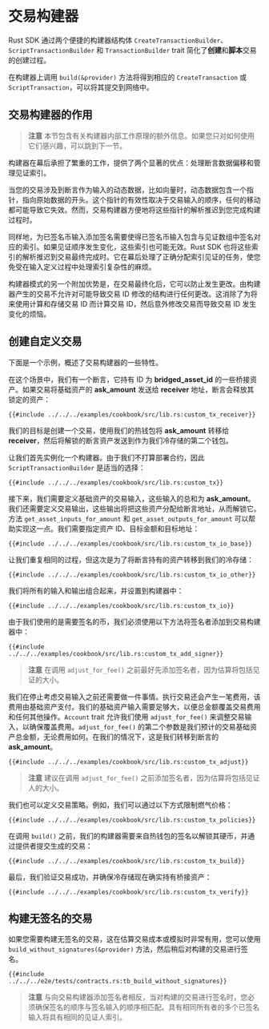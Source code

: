 # 交易构建器

Rust SDK 通过两个便捷的构建器结构体 `CreateTransactionBuilder`、`ScriptTransactionBuilder` 和 `TransactionBuilder` trait 简化了**创建**和**脚本**交易的创建过程。

在构建器上调用 `build(&provider)` 方法将得到相应的 `CreateTransaction` 或 `ScriptTransaction`，可以将其提交到网络中。

## 交易构建器的作用

> **注意** 本节包含有关构建器内部工作原理的额外信息。如果您只对如何使用它们感兴趣，可以跳到下一节。

构建器在幕后承担了繁重的工作，提供了两个显著的优点：处理断言数据偏移和管理见证索引。

当您的交易涉及到断言作为输入的动态数据，比如向量时，动态数据包含一个指针，指向原始数据的开头。这个指针的有效性取决于交易输入的顺序，任何的移动都可能导致它失效。然而，交易构建器方便地将这些指针的解析推迟到您完成构建过程时。

同样地，为已签名币输入添加签名需要使得已签名币输入包含与见证数组中签名对应的索引。如果见证顺序发生变化，这些索引也可能无效。Rust SDK 也将这些索引的解析推迟到交易最终完成时。它在幕后处理了正确分配索引见证的任务，使您免受在输入定义过程中处理索引复杂性的麻烦。

构建器模式的另一个附加优势是，在交易最终化后，它可以防止发生更改。由构建器产生的交易不允许对可能导致交易 ID 修改的结构进行任何更改。这消除了为将来使用计算和存储交易 ID 而计算交易 ID，然后意外修改交易而导致交易 ID 发生变化的烦恼。

## 创建自定义交易

下面是一个示例，概述了交易构建器的一些特性。

在这个场景中，我们有一个断言，它持有 ID 为 **bridged_asset_id** 的一些桥接资产。如果交易将基础资产的 **ask_amount** 发送给 **receiver** 地址，断言会释放其锁定的资产：

```rust,ignore
{{#include ../../../examples/cookbook/src/lib.rs:custom_tx_receiver}}
```

我们的目标是创建一个交易，使用我们的热钱包将 **ask_amount** 转移给 **receiver**，然后将解锁的断言资产发送到作为我们冷存储的第二个钱包。

让我们首先实例化一个构建器。由于我们不打算部署合约，因此 `ScriptTransactionBuilder` 是适当的选择：

```rust,ignore
{{#include ../../../examples/cookbook/src/lib.rs:custom_tx}}
```

接下来，我们需要定义基础资产的交易输入，这些输入的总和为 **ask_amount**。我们还需要定义交易输出，这些输出将把这些资产分配给断言地址，从而解锁它。方法 `get_asset_inputs_for_amount` 和 `get_asset_outputs_for_amount` 可以帮助实现这一点。我们需要指定资产 ID、目标金额和目标地址：

```rust,ignore
{{#include ../../../examples/cookbook/src/lib.rs:custom_tx_io_base}}
```

让我们重复相同的过程，但这次是为了将断言持有的资产转移到我们的冷存储：

```rust,ignore
{{#include ../../../examples/cookbook/src/lib.rs:custom_tx_io_other}}
```

我们将所有的输入和输出组合起来，并设置到构建器中：

```rust,ignore
{{#include ../../../examples/cookbook/src/lib.rs:custom_tx_io}}
```

由于我们使用的是需要签名的币，我们必须使用以下方法将签名者添加到交易构建器中：

```rust,ignore
{{#include ../../../examples/cookbook/src/lib.rs:custom_tx_add_signer}}
```

> **注意** 在调用 `adjust_for_fee()` 之前最好先添加签名者，因为估算将包括见证的大小。

我们在停止考虑交易输入之前还需要做一件事情。执行交易还会产生一笔费用，该费用由基础资产支付。我们的基础资产输入需要足够大，以便总金额覆盖交易费用和任何其他操作。`Account` trait 允许我们使用 `adjust_for_fee()` 来调整交易输入，以确保覆盖费用。`adjust_for_fee()` 的第二个参数是我们预计的交易基础资产总金额，无论费用如何。在我们的情况下，这是我们转移到断言的 **ask_amount**。

```rust,ignore
{{#include ../../../examples/cookbook/src/lib.rs:custom_tx_adjust}}
```

> **注意** 建议在调用 `adjust_for_fee()` 之前添加签名者，因为估算将包括见证人的大小。

我们也可以定义交易策略。例如，我们可以通过以下方式限制燃气价格：

```rust,ignore
{{#include ../../../examples/cookbook/src/lib.rs:custom_tx_policies}}
```

在调用 `build()` 之前，我们的构建器需要来自热钱包的签名以解锁其硬币，并通过提供者提交生成的交易：

```rust,ignore
{{#include ../../../examples/cookbook/src/lib.rs:custom_tx_build}}
```

最后，我们验证交易成功，并确保冷存储现在确实持有桥接资产：

```rust,ignore
{{#include ../../../examples/cookbook/src/lib.rs:custom_tx_verify}}
```

## 构建无签名的交易

如果您需要构建无签名的交易，这在估算交易成本或模拟时非常有用，您可以使用 `build_without_signatures(&provider)` 方法，然后稍后对构建的交易进行签名。

```rust,ignore
{{#include ../../../e2e/tests/contracts.rs:tb_build_without_signatures}}
```

> **注意** 与向交易构建器添加签名者相反，当对构建的交易进行签名时，您必须确保签名的顺序与签名输入的顺序相匹配。具有相同所有者的多个已签名输入将具有相同的见证人索引。
